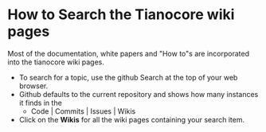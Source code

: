 # How to Search the Tianocore wiki pages
Most of the documentation, white papers and "How to"s are incorporated into the tianocore wiki pages.  
* To search for a topic, use the github Search at the top of your web browser.  
* Github defaults to the current repository and shows how many instances it finds in the
   * Code | Commits | Issues | Wikis
* Click on the **Wikis** for all the wiki pages containing your search item.
